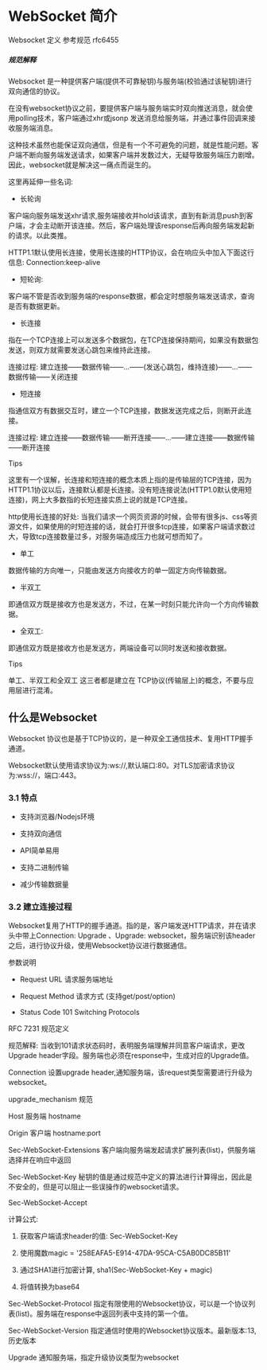 # WebSocket 简介


Websocket 定义 参考规范 rfc6455


##### 规范解释

Websocket 是一种提供客户端(提供不可靠秘钥)与服务端(校验通过该秘钥)进行双向通信的协议。

在没有websocket协议之前，要提供客户端与服务端实时双向推送消息，就会使用polling技术，客户端通过xhr或jsonp 发送消息给服务端，并通过事件回调来接收服务端消息。

这种技术虽然也能保证双向通信，但是有一个不可避免的问题，就是性能问题。客户端不断向服务端发送请求，如果客户端并发数过大，无疑导致服务端压力剧增。因此，websocket就是解决这一痛点而诞生的。

这里再延伸一些名词:

- 长轮询

客户端向服务端发送xhr请求,服务端接收并hold该请求，直到有新消息push到客户端，才会主动断开该连接。然后，客户端处理该response后再向服务端发起新的请求。以此类推。


HTTP1.1默认使用长连接，使用长连接的HTTP协议，会在响应头中加入下面这行信息: Connection:keep-alive


- 短轮询:

客户端不管是否收到服务端的response数据，都会定时想服务端发送请求，查询是否有数据更新。

- 长连接

指在一个TCP连接上可以发送多个数据包，在TCP连接保持期间，如果没有数据包发送，则双方就需要发送心跳包来维持此连接。


连接过程: 建立连接——数据传输——...——(发送心跳包，维持连接)——...——数据传输——关闭连接


- 短连接

指通信双方有数据交互时，建立一个TCP连接，数据发送完成之后，则断开此连接。


连接过程: 建立连接——数据传输——断开连接——...——建立连接——数据传输——断开连接

Tips

这里有一个误解，长连接和短连接的概念本质上指的是传输层的TCP连接，因为HTTP1.1协议以后，连接默认都是长连接。没有短连接说法(HTTP1.0默认使用短连接)，网上大多数指的长短连接实质上说的就是TCP连接。

http使用长连接的好处: 当我们请求一个网页资源的时候，会带有很多js、css等资源文件，如果使用的时短连接的话，就会打开很多tcp连接，如果客户端请求数过大，导致tcp连接数量过多，对服务端造成压力也就可想而知了。


- 单工

数据传输的方向唯一，只能由发送方向接收方的单一固定方向传输数据。

- 半双工

即通信双方既是接收方也是发送方，不过，在某一时刻只能允许向一个方向传输数据。

- 全双工:

即通信双方既是接收方也是发送方，两端设备可以同时发送和接收数据。

Tips

单工、半双工和全双工 这三者都是建立在	TCP协议(传输层上)的概念，不要与应用层进行混淆。

## 什么是Websocket

Websocket 协议也是基于TCP协议的，是一种双全工通信技术、复用HTTP握手通道。

Websocket默认使用请求协议为:ws://,默认端口:80。对TLS加密请求协议为:wss://，端口:443。

### 3.1 特点

- 支持浏览器/Nodejs环境

- 支持双向通信

- API简单易用

- 支持二进制传输

- 减少传输数据量

### 3.2 建立连接过程
Websocket复用了HTTP的握手通道。指的是，客户端发送HTTP请求，并在请求头中带上Connection: Upgrade 、Upgrade: websocket，服务端识别该header之后，进行协议升级，使用Websocket协议进行数据通信。

参数说明

- Request URL 请求服务端地址

- Request Method 请求方式 (支持get/post/option)

- Status Code 101 Switching Protocols

RFC 7231 规范定义

规范解释: 当收到101请求状态码时，表明服务端理解并同意客户端请求，更改Upgrade header字段。服务端也必须在response中，生成对应的Upgrade值。



Connection 设置upgrade header,通知服务端，该request类型需要进行升级为websocket。

upgrade_mechanism 规范


Host 服务端 hostname


Origin 客户端 hostname:port


Sec-WebSocket-Extensions 客户端向服务端发起请求扩展列表(list)，供服务端选择并在响应中返回


Sec-WebSocket-Key 秘钥的值是通过规范中定义的算法进行计算得出，因此是不安全的，但是可以阻止一些误操作的websocket请求。


Sec-WebSocket-Accept

计算公式:  	

1. 获取客户端请求header的值: Sec-WebSocket-Key

2. 使用魔数magic = '258EAFA5-E914-47DA-95CA-C5AB0DC85B11'

3. 通过SHA1进行加密计算, sha1(Sec-WebSocket-Key + magic)

4. 将值转换为base64


Sec-WebSocket-Protocol  指定有限使用的Websocket协议，可以是一个协议列表(list)。服务端在response中返回列表中支持的第一个值。


Sec-WebSocket-Version  指定通信时使用的Websocket协议版本。最新版本:13,历史版本


Upgrade 通知服务端，指定升级协议类型为websocket

